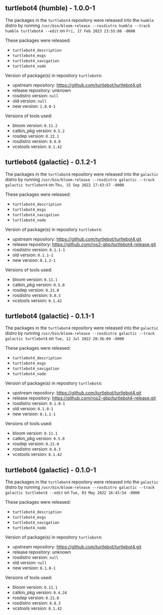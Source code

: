 ## turtlebot4 (humble) - 1.0.0-1

The packages in the `turtlebot4` repository were released into the `humble` distro by running `/usr/bin/bloom-release --rosdistro humble --track humble turtlebot4 --edit` on `Fri, 17 Feb 2023 23:55:08 -0000`

These packages were released:
- `turtlebot4_description`
- `turtlebot4_msgs`
- `turtlebot4_navigation`
- `turtlebot4_node`

Version of package(s) in repository `turtlebot4`:

- upstream repository: https://github.com/turtlebot/turtlebot4.git
- release repository: unknown
- rosdistro version: `null`
- old version: `null`
- new version: `1.0.0-1`

Versions of tools used:

- bloom version: `0.11.2`
- catkin_pkg version: `0.5.2`
- rosdep version: `0.22.1`
- rosdistro version: `0.9.0`
- vcstools version: `0.1.42`


## turtlebot4 (galactic) - 0.1.2-1

The packages in the `turtlebot4` repository were released into the `galactic` distro by running `/usr/bin/bloom-release --rosdistro galactic --track galactic turtlebot4` on `Thu, 15 Sep 2022 17:43:57 -0000`

These packages were released:
- `turtlebot4_description`
- `turtlebot4_msgs`
- `turtlebot4_navigation`
- `turtlebot4_node`

Version of package(s) in repository `turtlebot4`:

- upstream repository: https://github.com/turtlebot/turtlebot4.git
- release repository: https://github.com/ros2-gbp/turtlebot4-release.git
- rosdistro version: `0.1.1-1`
- old version: `0.1.1-1`
- new version: `0.1.2-1`

Versions of tools used:

- bloom version: `0.11.1`
- catkin_pkg version: `0.5.0`
- rosdep version: `0.21.0`
- rosdistro version: `0.8.3`
- vcstools version: `0.1.42`


## turtlebot4 (galactic) - 0.1.1-1

The packages in the `turtlebot4` repository were released into the `galactic` distro by running `/usr/bin/bloom-release --rosdistro galactic --track galactic turtlebot4` on `Tue, 12 Jul 2022 20:36:09 -0000`

These packages were released:
- `turtlebot4_description`
- `turtlebot4_msgs`
- `turtlebot4_navigation`
- `turtlebot4_node`

Version of package(s) in repository `turtlebot4`:

- upstream repository: https://github.com/turtlebot/turtlebot4.git
- release repository: https://github.com/ros2-gbp/turtlebot4-release.git
- rosdistro version: `0.1.0-1`
- old version: `0.1.0-1`
- new version: `0.1.1-1`

Versions of tools used:

- bloom version: `0.11.1`
- catkin_pkg version: `0.5.0`
- rosdep version: `0.21.0`
- rosdistro version: `0.8.3`
- vcstools version: `0.1.42`


## turtlebot4 (galactic) - 0.1.0-1

The packages in the `turtlebot4` repository were released into the `galactic` distro by running `/usr/bin/bloom-release --rosdistro galactic --track galactic turtlebot4 --edit` on `Tue, 03 May 2022 16:45:54 -0000`

These packages were released:
- `turtlebot4_description`
- `turtlebot4_msgs`
- `turtlebot4_navigation`
- `turtlebot4_node`

Version of package(s) in repository `turtlebot4`:

- upstream repository: https://github.com/turtlebot/turtlebot4.git
- release repository: unknown
- rosdistro version: `null`
- old version: `null`
- new version: `0.1.0-1`

Versions of tools used:

- bloom version: `0.11.1`
- catkin_pkg version: `0.4.24`
- rosdep version: `0.21.0`
- rosdistro version: `0.8.3`
- vcstools version: `0.1.42`


